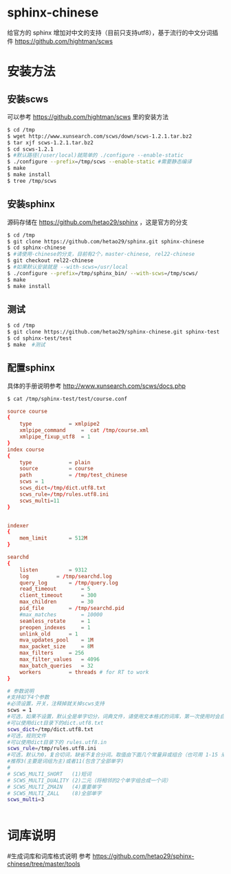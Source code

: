 # sphinx-chinese
给官方的 sphinx 增加对中文的支持（目前只支持utf8），基于流行的中文分词插件 https://github.com/hightman/scws

# 安装方法
## 安装scws
可以参考 https://github.com/hightman/scws 里的安装方法
```bash
$ cd /tmp
$ wget http://www.xunsearch.com/scws/down/scws-1.2.1.tar.bz2 
$ tar xjf scws-1.2.1.tar.bz2 
$ cd scws-1.2.1
$ #默认路径(/user/local)就简单的 ./configure --enable-static
$ ./configure --prefix=/tmp/scws --enable-static #需要静态编译
$ make 
$ make install
$ tree /tmp/scws
```
## 安装sphinx
源码存储在 https://github.com/hetao29/sphinx ，这是官方的分支
```bash
$ cd /tmp
$ git clone https://github.com/hetao29/sphinx.git sphinx-chinese
$ cd sphinx-chinese
$ #请使用-chinese的分支，目前有2个，master-chinese, rel22-chinese
$ git checkout rel22-chinese 
$ #如果默认安装就是 --with-scws=/usr/local
$ ./configure --prefix=/tmp/sphinx_bin/ --with-scws=/tmp/scws/ 
$ make 
$ make install
```

## 测试
```bash
$ cd /tmp
$ git clone https://github.com/hetao29/sphinx-chinese.git sphinx-test
$ cd sphinx-test/test
$ make  #测试
```

## 配置sphinx
具体的手册说明参考 http://www.xunsearch.com/scws/docs.php 
```bash
$ cat /tmp/sphinx-test/test/course.conf
```
```conf
source course
{
	type			= xmlpipe2
	xmlpipe_command		=  cat /tmp/course.xml
	xmlpipe_fixup_utf8	= 1
}
index course
{
	type			= plain
	source			= course
	path			= /tmp/test_chinese
	scws = 1
	scws_dict=/tmp/dict.utf8.txt
	scws_rule=/tmp/rules.utf8.ini
	scws_multi=11
}


indexer
{
	mem_limit		= 512M
}

searchd
{
	listen			= 9312
	log			= /tmp/searchd.log
	query_log		= /tmp/query.log
	read_timeout		= 5
	client_timeout		= 300
	max_children		= 30
	pid_file		= /tmp/searchd.pid
	#max_matches		= 10000
	seamless_rotate		= 1
	preopen_indexes		= 1
	unlink_old		= 1
	mva_updates_pool	= 1M
	max_packet_size		= 8M
	max_filters		= 256
	max_filter_values	= 4096
	max_batch_queries	= 32
	workers			= threads # for RT to work
}
```
```sh
# 参数说明
#支持如下4个参数
#必须设置，开关，注释掉就关掉scws支持
scws = 1 
#可选，如果不设置，默认全是单字切分，词典文件，请使用文本格式的词库，第一次使用时会自动生成xdb格式并优化
#可以使用dict目录下的dict.utf8.txt
scws_dict=/tmp/dict.utf8.txt
#可选，规则文件
#可以使用dict目录下的 rules.utf8.in
scws_rule=/tmp/rules.utf8.ini
#可选，默认为0，复合切词，缺省不复合分词。取值由下面几个常量异或组合（也可用 1-15 来表示，就是数字相加，比如3就表示1+2）：
#推荐3(主要是词组为主)或者11(包含了全部单字)
#
# SCWS_MULTI_SHORT   (1)短词
# SCWS_MULTI_DUALITY (2)二元（将相邻的2个单字组合成一个词）
# SCWS_MULTI_ZMAIN   (4)重要单字
# SCWS_MULTI_ZALL    (8)全部单字
scws_multi=3
    
```
# 词库说明
#生成词库和词库格式说明
参考 https://github.com/hetao29/sphinx-chinese/tree/master/tools
